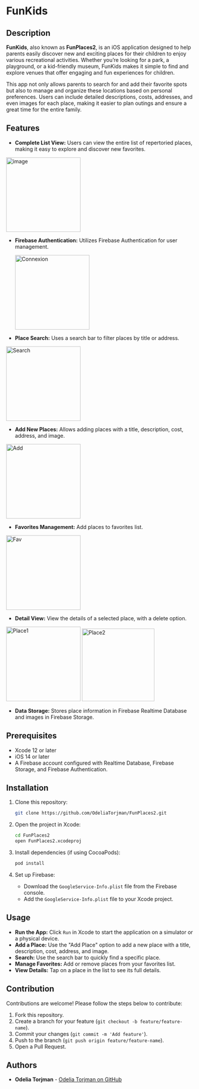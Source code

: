 # FunKids

## Description

**FunKids**, also known as **FunPlaces2**, is an iOS application designed to help parents easily discover new and exciting places for their children to enjoy various recreational activities. Whether you’re looking for a park, a playground, or a kid-friendly museum, FunKids makes it simple to find and explore venues that offer engaging and fun experiences for children.

This app not only allows parents to search for and add their favorite spots but also to manage and organize these locations based on personal preferences. Users can include detailed descriptions, costs, addresses, and even images for each place, making it easier to plan outings and ensure a great time for the entire family.

## Features

- **Complete List View:** Users can view the entire list of repertoried places, making it easy to explore and discover new favorites.
  
<img src="https://github.com/user-attachments/assets/1628fd66-9a4c-4bfd-9770-e34be939fa9d" alt="image" width="200">


- **Firebase Authentication:** Utilizes Firebase Authentication for user management.
  
  <img width="200" alt="Connexion" src="https://github.com/user-attachments/assets/9e23b7e2-9670-4754-bffb-f5bfcc820f0a">
  

- **Place Search:** Uses a search bar to filter places by title or address.
 <img width="200" alt="Search" src="https://github.com/user-attachments/assets/90741517-9baf-448e-8bf3-fa6a5d2bb6df">
 

- **Add New Places:** Allows adding places with a title, description, cost, address, and image.
 <img width="200" alt="Add" src="https://github.com/user-attachments/assets/5bb175d7-a34d-4a08-a8f6-562acfd8ce2b">
 

- **Favorites Management:** Add places to favorites list.
 <img width="200" alt="Fav" src="https://github.com/user-attachments/assets/1fefe1fb-d5c6-4ac2-8dc4-4178c2e2855c">
 

- **Detail View:** View the details of a selected place, with a delete option.
  
 <img width="200" alt="Place1" src="https://github.com/user-attachments/assets/d59a532c-0709-4bd1-9b49-258f31c12c0f">    <img width="195" alt="Place2" src="https://github.com/user-attachments/assets/8a58b158-40b0-41a7-a54c-2386f6b04e7f">
 

- **Data Storage:** Stores place information in Firebase Realtime Database and images in Firebase Storage.

## Prerequisites

- Xcode 12 or later
- iOS 14 or later
- A Firebase account configured with Realtime Database, Firebase Storage, and Firebase Authentication.

## Installation

1. Clone this repository:
    ```bash
    git clone https://github.com/OdeliaTorjman/FunPlaces2.git
    ```

2. Open the project in Xcode:
    ```bash
    cd FunPlaces2
    open FunPlaces2.xcodeproj
    ```

3. Install dependencies (if using CocoaPods):
    ```bash
    pod install
    ```

4. Set up Firebase:
   - Download the `GoogleService-Info.plist` file from the Firebase console.
   - Add the `GoogleService-Info.plist` file to your Xcode project.

## Usage

- **Run the App:** Click `Run` in Xcode to start the application on a simulator or a physical device.
- **Add a Place:** Use the "Add Place" option to add a new place with a title, description, cost, address, and image.
- **Search:** Use the search bar to quickly find a specific place.
- **Manage Favorites:** Add or remove places from your favorites list.
- **View Details:** Tap on a place in the list to see its full details.

## Contribution

Contributions are welcome! Please follow the steps below to contribute:

1. Fork this repository.
2. Create a branch for your feature (`git checkout -b feature/feature-name`).
3. Commit your changes (`git commit -m 'Add feature'`).
4. Push to the branch (`git push origin feature/feature-name`).
5. Open a Pull Request.

## Authors

- **Odelia Torjman** - [Odelia Torjman on GitHub](https://github.com/OdeliaTorjman)
